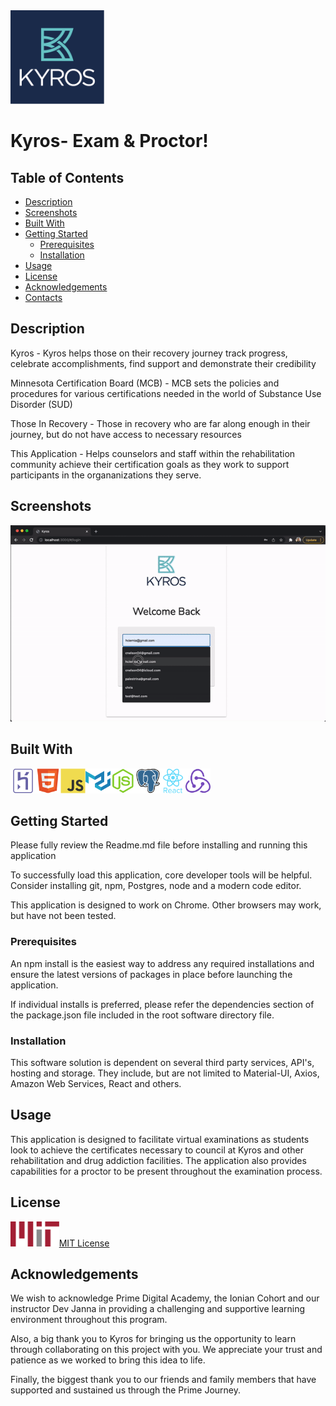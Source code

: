 <img height="150px" src="https://github.com/amandazimms/my-pathway/blob/master/public/Icons/kryrosLogo.png?raw=true" />

<br/>

# Kyros- Exam & Proctor!

## Table of Contents

- [Description](#description)
- [Screenshots](#screenshots)
- [Built With](#built-with)
- [Getting Started](#getting-started)
  - [Prerequisites](#prerequisites)
  - [Installation](#installation)
- [Usage](#usage)
- [License](#license)
- [Acknowledgements](#acknowledgements)
- [Contacts](#contacts)

## Description

Kyros - Kyros helps those on their recovery journey track progress, celebrate accomplishments, find support and demonstrate their credibility 

Minnesota Certification Board (MCB) - MCB sets the policies and procedures for various certifications needed in the world of Substance Use Disorder (SUD)

Those In Recovery - Those in recovery who are far along enough in their journey, but do not have access to necessary resources

This Application - Helps counselors and staff within the rehabilitation community achieve their certification goals as they work to support participants in the organanizations they serve. 

## Screenshots

<img src="./public/videos/kyros_app.gif" />

## Built With

<a href="https://www.heroku.com/"><img src="https://raw.githubusercontent.com/devicons/devicon/master/icons/heroku/heroku-original.svg" height="40px" width="40px" /></a><a href="https://developer.mozilla.org/en-US/docs/Web/HTML"><img src="https://raw.githubusercontent.com/devicons/devicon/master/icons/html5/html5-original.svg" height="40px" width="40px" /></a><a href="https://developer.mozilla.org/en-US/docs/Web/JavaScript"><img src="https://raw.githubusercontent.com/devicons/devicon/master/icons/javascript/javascript-original.svg" height="40px" width="40px" /></a><a href="https://material-ui.com/"><img src="https://raw.githubusercontent.com/devicons/devicon/master/icons/materialui/materialui-original.svg" height="40px" width="40px" /></a><a href="https://nodejs.org/en/"><img src="https://raw.githubusercontent.com/devicons/devicon/master/icons/nodejs/nodejs-original.svg" height="40px" width="40px" /></a><a href="https://www.postgresql.org/"><img src="https://raw.githubusercontent.com/devicons/devicon/master/icons/postgresql/postgresql-original.svg" height="40px" width="40px" /></a><a href="https://reactjs.org/"><img src="https://raw.githubusercontent.com/devicons/devicon/master/icons/react/react-original-wordmark.svg" height="40px" width="40px" /></a><a href="https://redux.js.org/"><img src="https://raw.githubusercontent.com/devicons/devicon/master/icons/redux/redux-original.svg" height="40px" width="40px" /></a>

## Getting Started

Please fully review the Readme.md file before installing and running this application

To successfully load this application, core developer tools will be helpful. Consider installing git, npm, Postgres, node and a modern code editor. 

This application is designed to work on Chrome. Other browsers may work, but have not been tested. 

### Prerequisites

An npm install is the easiest way to address any required installations and ensure the latest versions of packages in place before launching the application. 

If individual installs is preferred, please refer the dependencies section of the package.json file included in the root software directory file.

### Installation

This software solution is dependent on several third party services, API's, hosting and storage. They include, but are not limited to Material-UI, Axios, Amazon Web Services, React and others.

## Usage

This application is designed to facilitate virtual examinations as students look to achieve the certificates necessary to council at Kyros and other rehabilitation and drug addiction facilities. The application also provides capabilities for a proctor to be present throughout the examination process. 


## License

<a href="https://choosealicense.com/licenses/mit/"><img src="https://raw.githubusercontent.com/johnturner4004/readme-generator/master/src/components/assets/images/mit.svg" height=40 />MIT License</a>

## Acknowledgements

We wish to acknowledge Prime Digital Academy, the Ionian Cohort and our instructor Dev Janna in providing a challenging and supportive learning environment throughout this program. 

Also, a big thank you to Kyros for bringing us the opportunity to learn through collaborating on this project with you. We appreciate your trust and patience as we worked to bring this idea to life. 

Finally, the biggest thank you to our friends and family members that have supported and sustained us through the Prime Journey. 
